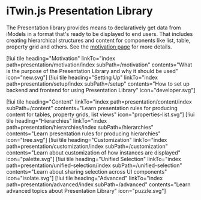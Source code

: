 # iTwin.js Presentation Library

The Presentation library provides means to declaratively get data from iModels in a format that's ready to be displayed to end users. That includes creating hierarchical structures and content for components like list, table, property grid and others. See the [motivation page](./motivation/index.md) for more details.

[!iui tile heading="Motivation" linkTo="index path=presentation/motivation/index subPath=/motivation" contents="What is the purpose of the Presentation Library and why it should be used" icon="new.svg"]
[!iui tile heading="Setting Up" linkTo="index path=presentation/setup/index subPath=/setup" contents="How to set up backend and frontend for using Presentation Library" icon="developer.svg"]

[!iui tile heading="Content" linkTo="index path=presentation/content/index subPath=/content" contents="Learn presentation rules for producing content for tables, property grids, list views" icon="properties-list.svg"]
[!iui tile heading="Hierarchies" linkTo="index path=presentation/hierarchies/index subPath=/hierarchies" contents="Learn presentation rules for producing hierarchies" icon="tree.svg"]
[!iui tile heading="Customization" linkTo="index path=presentation/customization/index subPath=/customization" contents="Learn about customization of how instances are displayed" icon="palette.svg"]
[!iui tile heading="Unified Selection" linkTo="index path=presentation/unified-selection/index subPath=/unified-selection" contents="Learn about sharing selection across UI components" icon="isolate.svg"]
[!iui tile heading="Advanced" linkTo="index path=presentation/advanced/index subPath=/advanced" contents="Learn advanced topics about Presentation Library" icon="puzzle.svg"]
